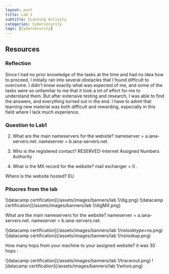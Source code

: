 ```yaml
---
layout: post
title: Lab 1
subtitle: Scanning Activity
categories: Cybersecurity
tags: [Cybersecurity]
---
```


## Resources


### Reflection
Since I had no prior knowledge of the tasks at the time and had no idea how to proceed, I initially ran into several obstacles that I found difficult to overcome. I didn’t know exactly what was expected of me, and some of the tasks were so unfamiliar to me that it took a lot of effort for me to understand them. But after extensive testing and research, I was able to find the answers, and everything turned out in the end. I have to admit that learning new material was both difficult and rewarding, especially in this field where I lack much experience.

### Question to Lab1

2. What are the main nameservers for the website? 
    nameserver = a.iana-servers.net.
    nameserver = b.iana-servers.net.
 
 3. Who is the registered contact?
        RESERVED-Internet Assigned Numbers Authority
 
 4. What is the MX record for the website?
    mail exchanger = 0 .

 Where is the website hosted? 
      EU
      
### Pitucres from the lab

![datacamp certification](/assets/images/banners/lab 1/dig.png)
![datacamp certification](/assets/images/banners/lab 1/digMX.png)

What are the main nameservers for the website? 
    nameserver = a.iana-servers.net.
    nameserver = b.iana-servers.net.

![datacamp certification](/assets/images/banners/lab 1/nslooktype=ns.png)
![datacamp certification](/assets/images/banners/lab 1/nslookup.png)

How many hops from your machine to your assigned website? it was 30 hops :

![datacamp certification](/assets/images/banners/lab 1/tracerout.png)
![datacamp certification](/assets/images/banners/lab 1/whois.png)











